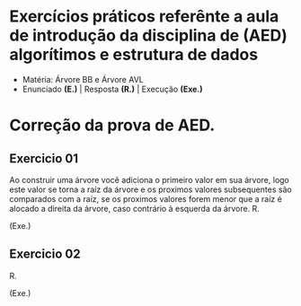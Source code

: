 # Exercícios práticos referênte a aula de introdução da disciplina de (AED) algorítimos e estrutura de dados

- Matéria: Árvore BB e Árvore AVL
- Enunciado **(E.)** | Resposta **(R.)** | Execução **(Exe.)**

# Correção da prova de AED.

## Exercicio 01
   Ao construir uma árvore você adiciona o primeiro valor em sua árvore, logo este valor se torna a raíz da árvore
   e os proximos valores subsequentes são comparados com a raíz, se os proximos valores forem menor que a raíz é 
   alocado a direita da árvore, caso contrário à esquerda da árvore.
R.

(Exe.)

## Exercicio 02

R.

(Exe.)
